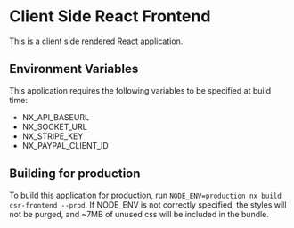 # Client Side React Frontend

This is a client side rendered React application.

## Environment Variables

This application requires the following variables to be specified at build time:

- NX_API_BASEURL
- NX_SOCKET_URL
- NX_STRIPE_KEY
- NX_PAYPAL_CLIENT_ID

## Building for production

To build this application for production, run `NODE_ENV=production nx build csr-frontend --prod`. If NODE_ENV is not correctly specified,
 the styles will not be purged, and ~7MB of unused css will be included in the bundle.
